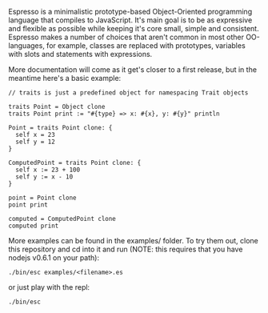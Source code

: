 Espresso is a minimalistic prototype-based Object-Oriented programming language that compiles to JavaScript.
It's main goal is to be as expressive and flexible as possible while keeping it's core small, simple and consistent.
Espresso makes a number of choices that aren't common in most other OO-languages, for example, classes are replaced with prototypes, variables with slots and statements with expressions.

More documentation will come as it get's closer to a first release, but in the meantime here's a basic example:

```
// traits is just a predefined object for namespacing Trait objects

traits Point = Object clone
traits Point print := "#{type} => x: #{x}, y: #{y}" println

Point = traits Point clone: {
  self x = 23
  self y = 12
}

ComputedPoint = traits Point clone: {
  self x := 23 + 100
  self y := x - 10
}

point = Point clone
point print

computed = ComputedPoint clone
computed print
```

More examples can be found in the examples/ folder.
To try them out, clone this repository and cd into it and run (NOTE: this requires that you have nodejs v0.6.1 on your path):

`./bin/esc examples/<filename>.es`

or just play with the repl:

`./bin/esc`